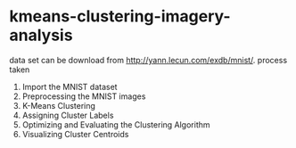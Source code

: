 # kmeans-clustering-imagery-analysis
data set can be download 
from http://yann.lecun.com/exdb/mnist/.
process taken
1. Import the MNIST dataset
2. Preprocessing the MNIST images
3. K-Means Clustering
4. Assigning Cluster Labels
5. Optimizing and Evaluating the Clustering Algorithm
6. Visualizing Cluster Centroids
